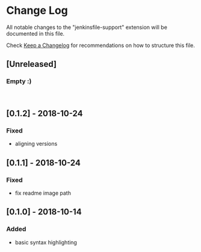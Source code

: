 # Change Log
All notable changes to the "jenkinsfile-support" extension will be documented in this file.

Check [Keep a Changelog](http://keepachangelog.com/) for recommendations on how to structure this file.

## [Unreleased]
### Empty :)
<br>

## [0.1.2] - 2018-10-24
### Fixed
- aligning versions
## [0.1.1] - 2018-10-24
### Fixed
- fix readme image path
## [0.1.0] - 2018-10-14
### Added 
- basic syntax highlighting